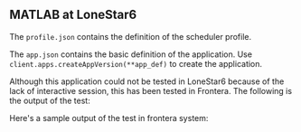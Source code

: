 ## MATLAB at LoneStar6

The `profile.json` contains the definition of the scheduler profile.

The `app.json` contains the basic definition of the application. Use `client.apps.createAppVersion(**app_def)` to create the application. 

Although this application could not be tested in LoneStar6 because of the lack of interactive session, this has been tested in Frontera. The following is the output of the test:

Here's a sample output of the test in frontera system: